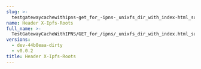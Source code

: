 ```yaml
---
slug: >-
  testgatewaycachewithipns-get_for_-ipns-_unixfs_dir_with_index-html_succeeds-header_x-ipfs-roots
name: Header X-Ipfs-Roots
full_name: >-
  TestGatewayCacheWithIPNS/GET_for_/ipns/_unixfs_dir_with_index.html_succeeds/Header_X-Ipfs-Roots
versions:
  - dev-44b0eaa-dirty
  - v0.0.2
title: Header X-Ipfs-Roots
---
```



